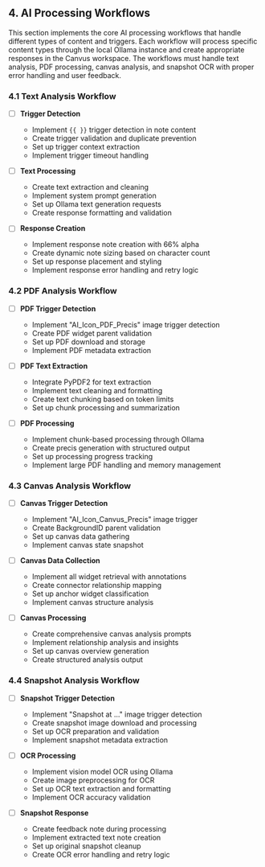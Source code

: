 ## 4. AI Processing Workflows

This section implements the core AI processing workflows that handle different types of content and triggers. Each workflow will process specific content types through the local Ollama instance and create appropriate responses in the Canvus workspace. The workflows must handle text analysis, PDF processing, canvas analysis, and snapshot OCR with proper error handling and user feedback.

### 4.1 Text Analysis Workflow
- [ ] **Trigger Detection**
  - Implement `{{ }}` trigger detection in note content
  - Create trigger validation and duplicate prevention
  - Set up trigger context extraction
  - Implement trigger timeout handling

- [ ] **Text Processing**
  - Create text extraction and cleaning
  - Implement system prompt generation
  - Set up Ollama text generation requests
  - Create response formatting and validation

- [ ] **Response Creation**
  - Implement response note creation with 66% alpha
  - Create dynamic note sizing based on character count
  - Set up response placement and styling
  - Implement response error handling and retry logic

### 4.2 PDF Analysis Workflow
- [ ] **PDF Trigger Detection**
  - Implement "AI_Icon_PDF_Precis" image trigger detection
  - Create PDF widget parent validation
  - Set up PDF download and storage
  - Implement PDF metadata extraction

- [ ] **PDF Text Extraction**
  - Integrate PyPDF2 for text extraction
  - Implement text cleaning and formatting
  - Create text chunking based on token limits
  - Set up chunk processing and summarization

- [ ] **PDF Processing**
  - Implement chunk-based processing through Ollama
  - Create precis generation with structured output
  - Set up processing progress tracking
  - Implement large PDF handling and memory management

### 4.3 Canvas Analysis Workflow
- [ ] **Canvas Trigger Detection**
  - Implement "AI_Icon_Canvus_Precis" image trigger
  - Create BackgroundID parent validation
  - Set up canvas data gathering
  - Implement canvas state snapshot

- [ ] **Canvas Data Collection**
  - Implement all widget retrieval with annotations
  - Create connector relationship mapping
  - Set up anchor widget classification
  - Implement canvas structure analysis

- [ ] **Canvas Processing**
  - Create comprehensive canvas analysis prompts
  - Implement relationship analysis and insights
  - Set up canvas overview generation
  - Create structured analysis output

### 4.4 Snapshot Analysis Workflow
- [ ] **Snapshot Trigger Detection**
  - Implement "Snapshot at ..." image trigger detection
  - Create snapshot image download and processing
  - Set up OCR preparation and validation
  - Implement snapshot metadata extraction

- [ ] **OCR Processing**
  - Implement vision model OCR using Ollama
  - Create image preprocessing for OCR
  - Set up OCR text extraction and formatting
  - Implement OCR accuracy validation

- [ ] **Snapshot Response**
  - Create feedback note during processing
  - Implement extracted text note creation
  - Set up original snapshot cleanup
  - Create OCR error handling and retry logic 